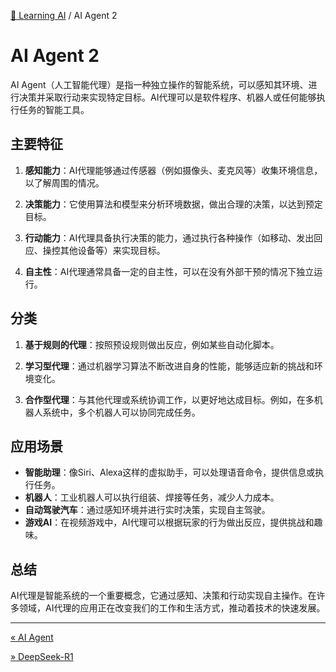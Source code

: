 [🤖 Learning AI](README.md) / AI Agent 2

# AI Agent 2

AI Agent（人工智能代理）是指一种独立操作的智能系统，可以感知其环境、进行决策并采取行动来实现特定目标。AI代理可以是软件程序、机器人或任何能够执行任务的智能工具。

## 主要特征

1. **感知能力**：AI代理能够通过传感器（例如摄像头、麦克风等）收集环境信息，以了解周围的情况。

2. **决策能力**：它使用算法和模型来分析环境数据，做出合理的决策，以达到预定目标。

3. **行动能力**：AI代理具备执行决策的能力，通过执行各种操作（如移动、发出回应、操控其他设备等）来实现目标。

4. **自主性**：AI代理通常具备一定的自主性，可以在没有外部干预的情况下独立运行。

## 分类

1. **基于规则的代理**：按照预设规则做出反应，例如某些自动化脚本。

2. **学习型代理**：通过机器学习算法不断改进自身的性能，能够适应新的挑战和环境变化。

3. **合作型代理**：与其他代理或系统协调工作，以更好地达成目标。例如，在多机器人系统中，多个机器人可以协同完成任务。

## 应用场景

- **智能助理**：像Siri、Alexa这样的虚拟助手，可以处理语音命令，提供信息或执行任务。
- **机器人**：工业机器人可以执行组装、焊接等任务，减少人力成本。
- **自动驾驶汽车**：通过感知环境并进行实时决策，实现自主驾驶。
- **游戏AI**：在视频游戏中，AI代理可以根据玩家的行为做出反应，提供挑战和趣味。

## 总结

AI代理是智能系统的一个重要概念，它通过感知、决策和行动实现自主操作。在许多领域，AI代理的应用正在改变我们的工作和生活方式，推动着技术的快速发展。

---
[« AI Agent](AI-Agent_1.md)

[» DeepSeek-R1](DeepSeek-R1.md)
